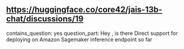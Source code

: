 ## https://huggingface.co/core42/jais-13b-chat/discussions/19

contains_question: yes
question_part: Hey , is there Direct support for deploying on Amazon Sagemaker inference endpoint so far
